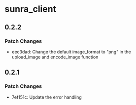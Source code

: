 # sunra_client

## 0.2.2

### Patch Changes

- eec3dad: Change the default image_format to "png" in the upload_image and encode_image function

## 0.2.1

### Patch Changes

- 7ef151c: Update the error handling
